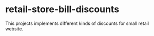 # retail-store-bill-discounts
This projects implements different kinds of discounts for small retail website.
